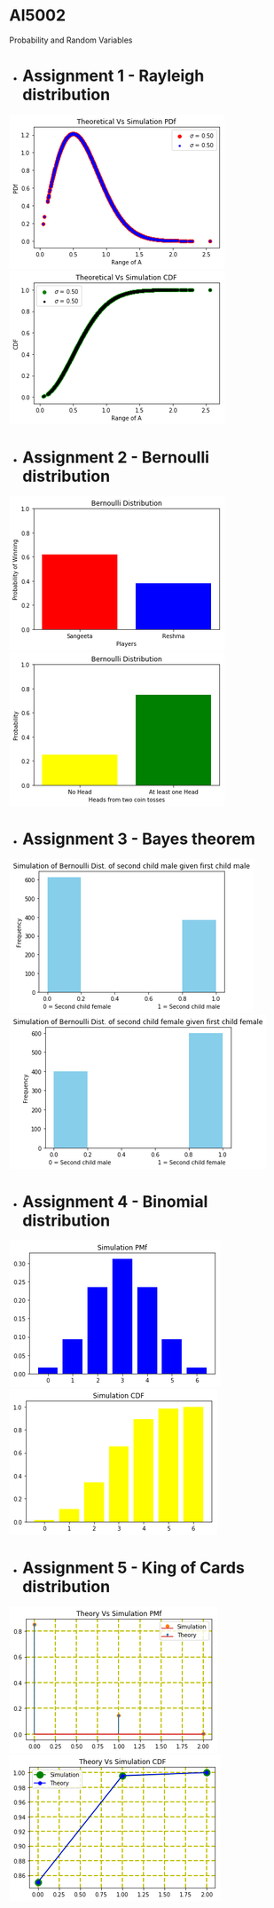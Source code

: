 # AI5002
Probability and Random Variables

  * <h1>Assignment 1 - Rayleigh distribution</h1>
  
  ![alt text](https://github.com/Tauhait/AI5002/blob/main/Assignment-1/Codes/Figures/theo_Vs_sim_pdf.png) ![alt text](https://github.com/Tauhait/AI5002/blob/main/Assignment-1/Codes/Figures/theo_Vs_sim_cdf.png)
    
  
  * <h1>Assignment 2 - Bernoulli distribution</h1>
  
  ![alt text](https://github.com/Tauhait/AI5002/blob/main/Assignment-2/Codes/Figures/bern_1_18.png) ![alt text](https://github.com/Tauhait/AI5002/blob/main/Assignment-2/Codes/Figures/bern_1_19.png)  
  
  * <h1>Assignment 3 - Bayes theorem</h1>
  
  ![alt text](https://github.com/Tauhait/AI5002/blob/main/Assignment-3/Codes/Figures/Fig_2_5_i.png) ![alt text](https://github.com/Tauhait/AI5002/blob/main/Assignment-3/Codes/Figures/Fig_2_5_ii.png)
  
  * <h1>Assignment 4 - Binomial distribution</h1>
  
  ![alt text](https://github.com/Tauhait/AI5002/blob/main/Assignment-4/Codes/Figures/sim_pmf.png) ![alt text](https://github.com/Tauhait/AI5002/blob/main/Assignment-4/Codes/Figures/sim_cdf.png)
  
  * <h1>Assignment 5 - King of Cards distribution</h1>
  
  ![alt text](https://github.com/Tauhait/AI5002/blob/main/Assignment-5/Codes/Figures/theoryVsSimul_pmf.png) ![alt text](https://github.com/Tauhait/AI5002/blob/main/Assignment-5/Codes/Figures/theoryVsSimul_cdf.png)

